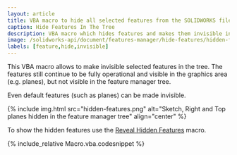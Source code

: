 ```yaml
---
layout: article
title: VBA macro to hide all selected features from the SOLIDWORKS file tree
caption: Hide Features In The Tree
description: VBA macro which hides features and makes them invisible in the SOLIDWORKS Feature Manager tree
image: /solidworks-api/document/features-manager/hide-features/hidden-features.png
labels: [feature,hide,invisible]
---
```

This VBA macro allows to make invisible selected features in the tree. The features still continue to be fully operational and visible in the graphics area (e.g. planes), but not visible in the feature manager tree.

Even default features (such as planes) can be made invisible.

{% include img.html src="hidden-features.png" alt="Sketch, Right and Top planes hidden in the feature manager tree" align="center" %}

To show the hidden features use the [Reveal Hidden Features](/solidworks-api/document/features-manager/reveal-hidden-features/) macro.

{% include_relative Macro.vba.codesnippet %}
